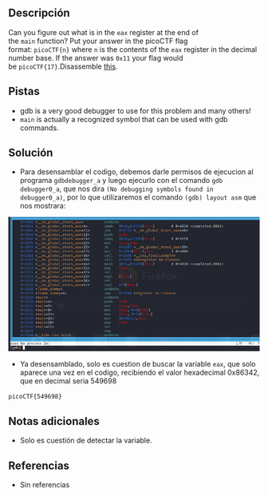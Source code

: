 ## Descripción
Can you figure out what is in the `eax` register at the end of the `main` function? Put your answer in the picoCTF flag format: `picoCTF{n}` where `n` is the contents of the `eax` register in the decimal number base. If the answer was `0x11` your flag would be `picoCTF{17}`.Disassemble [this](https://artifacts.picoctf.net/c/512/debugger0_a).

## Pistas
- gdb is a very good debugger to use for this problem and many others!
- `main` is actually a recognized symbol that can be used with gdb commands.

## Solución
- Para desensamblar el codigo, debemos darle permisos de ejecucion al programa `gdbdebugger_a` y luego ejecurlo con el comando `gdb debugger0_a`, que nos dira `(No debugging symbols found in debugger0_a)`, por lo que utilizaremos el comando `(gdb) layout asm` que nos mostrara:

![debugger](images/debugger_A_asm.png)

- Ya desensamblado, solo es cuestion de buscar la variable `eax`, que solo aparece una vez en el codigo, recibiendo el valor hexadecimal 0x86342, que en decimal seria 549698

```bash()
picoCTF{549698}
```

## Notas adicionales
- Solo es cuestión de detectar la variable.

## Referencias 
- Sin referencias  